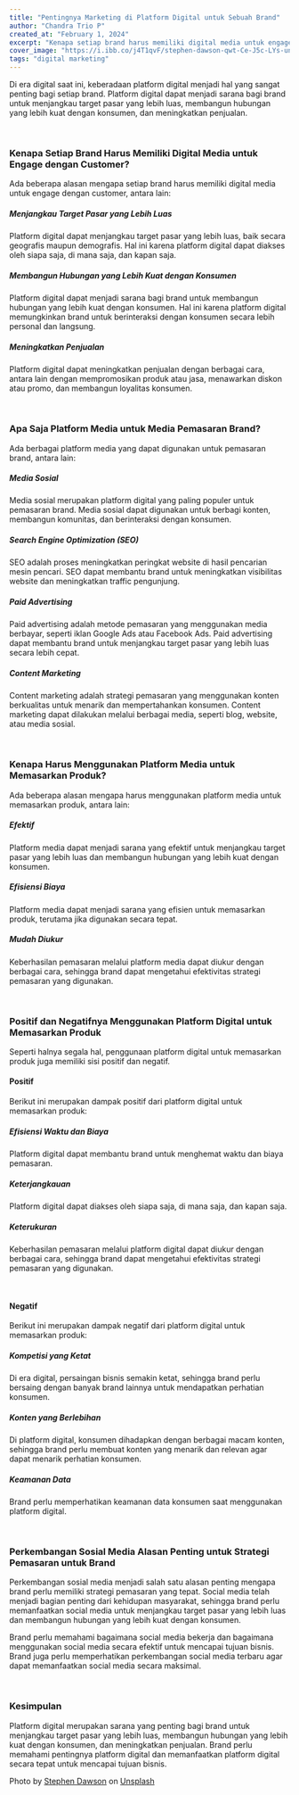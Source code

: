 ```yaml
---
title: "Pentingnya Marketing di Platform Digital untuk Sebuah Brand"
author: "Chandra Trio P"
created_at: "February 1, 2024"
excerpt: "Kenapa setiap brand harus memiliki digital media untuk engage dengan customer? Apakah marketing biasa saja tidak cukup? Berikut merupakan alasan kenapa brand wajib menggunakan platform digital untuk mudah ditemukan pelanggan"
cover_image: "https://i.ibb.co/j4T1qvF/stephen-dawson-qwt-Ce-J5c-LYs-unsplash.jpg"
tags: "digital marketing"
---
```


Di era digital saat ini, keberadaan platform digital menjadi hal yang sangat penting bagi setiap brand. Platform digital dapat menjadi sarana bagi brand untuk menjangkau target pasar yang lebih luas, membangun hubungan yang lebih kuat dengan konsumen, dan meningkatkan penjualan.

<br />

### Kenapa Setiap Brand Harus Memiliki Digital Media untuk Engage dengan Customer?
Ada beberapa alasan mengapa setiap brand harus memiliki digital media untuk engage dengan customer, antara lain:

##### Menjangkau Target Pasar yang Lebih Luas
Platform digital dapat menjangkau target pasar yang lebih luas, baik secara geografis maupun demografis. Hal ini karena platform digital dapat diakses oleh siapa saja, di mana saja, dan kapan saja.

##### Membangun Hubungan yang Lebih Kuat dengan Konsumen
Platform digital dapat menjadi sarana bagi brand untuk membangun hubungan yang lebih kuat dengan konsumen. Hal ini karena platform digital memungkinkan brand untuk berinteraksi dengan konsumen secara lebih personal dan langsung.

##### Meningkatkan Penjualan
Platform digital dapat meningkatkan penjualan dengan berbagai cara, antara lain dengan mempromosikan produk atau jasa, menawarkan diskon atau promo, dan membangun loyalitas konsumen.

<br />

### Apa Saja Platform Media untuk Media Pemasaran Brand?
Ada berbagai platform media yang dapat digunakan untuk pemasaran brand, antara lain:

##### Media Sosial
Media sosial merupakan platform digital yang paling populer untuk pemasaran brand. Media sosial dapat digunakan untuk berbagi konten, membangun komunitas, dan berinteraksi dengan konsumen.

##### Search Engine Optimization (SEO)
SEO adalah proses meningkatkan peringkat website di hasil pencarian mesin pencari. SEO dapat membantu brand untuk meningkatkan visibilitas website dan meningkatkan traffic pengunjung.

##### Paid Advertising
Paid advertising adalah metode pemasaran yang menggunakan media berbayar, seperti iklan Google Ads atau Facebook Ads. Paid advertising dapat membantu brand untuk menjangkau target pasar yang lebih luas secara lebih cepat.

##### Content Marketing
Content marketing adalah strategi pemasaran yang menggunakan konten berkualitas untuk menarik dan mempertahankan konsumen. Content marketing dapat dilakukan melalui berbagai media, seperti blog, website, atau media sosial.

<br />

### Kenapa Harus Menggunakan Platform Media untuk Memasarkan Produk?
Ada beberapa alasan mengapa harus menggunakan platform media untuk memasarkan produk, antara lain:

##### Efektif
Platform media dapat menjadi sarana yang efektif untuk menjangkau target pasar yang lebih luas dan membangun hubungan yang lebih kuat dengan konsumen.

##### Efisiensi Biaya
Platform media dapat menjadi sarana yang efisien untuk memasarkan produk, terutama jika digunakan secara tepat.

##### Mudah Diukur
Keberhasilan pemasaran melalui platform media dapat diukur dengan berbagai cara, sehingga brand dapat mengetahui efektivitas strategi pemasaran yang digunakan.

<br />

### Positif dan Negatifnya Menggunakan Platform Digital untuk Memasarkan Produk
Seperti halnya segala hal, penggunaan platform digital untuk memasarkan produk juga memiliki sisi positif dan negatif.

#### Positif
Berikut ini merupakan dampak positif dari platform digital untuk memasarkan produk:

##### Efisiensi Waktu dan Biaya
Platform digital dapat membantu brand untuk menghemat waktu dan biaya pemasaran.

##### Keterjangkauan
Platform digital dapat diakses oleh siapa saja, di mana saja, dan kapan saja.

##### Keterukuran
Keberhasilan pemasaran melalui platform digital dapat diukur dengan berbagai cara, sehingga brand dapat mengetahui efektivitas strategi pemasaran yang digunakan.

<br />

#### Negatif
Berikut ini merupakan dampak negatif dari platform digital untuk memasarkan produk:

##### Kompetisi yang Ketat
Di era digital, persaingan bisnis semakin ketat, sehingga brand perlu bersaing dengan banyak brand lainnya untuk mendapatkan perhatian konsumen.

##### Konten yang Berlebihan
Di platform digital, konsumen dihadapkan dengan berbagai macam konten, sehingga brand perlu membuat konten yang menarik dan relevan agar dapat menarik perhatian konsumen.

##### Keamanan Data
Brand perlu memperhatikan keamanan data konsumen saat menggunakan platform digital.

<br />

### Perkembangan Sosial Media Alasan Penting untuk Strategi Pemasaran untuk Brand
Perkembangan sosial media menjadi salah satu alasan penting mengapa brand perlu memiliki strategi pemasaran yang tepat. Social media telah menjadi bagian penting dari kehidupan masyarakat, sehingga brand perlu memanfaatkan social media untuk menjangkau target pasar yang lebih luas dan membangun hubungan yang lebih kuat dengan konsumen.

Brand perlu memahami bagaimana social media bekerja dan bagaimana menggunakan social media secara efektif untuk mencapai tujuan bisnis. Brand juga perlu memperhatikan perkembangan social media terbaru agar dapat memanfaatkan social media secara maksimal.

<br />

### Kesimpulan
Platform digital merupakan sarana yang penting bagi brand untuk menjangkau target pasar yang lebih luas, membangun hubungan yang lebih kuat dengan konsumen, dan meningkatkan penjualan. Brand perlu memahami pentingnya platform digital dan memanfaatkan platform digital secara tepat untuk mencapai tujuan bisnis.


Photo by <a href="https://unsplash.com/@dawson2406?utm_content=creditCopyText&utm_medium=referral&utm_source=unsplash">Stephen Dawson</a> on <a href="https://unsplash.com/photos/turned-on-monitoring-screen-qwtCeJ5cLYs?utm_content=creditCopyText&utm_medium=referral&utm_source=unsplash">Unsplash</a>